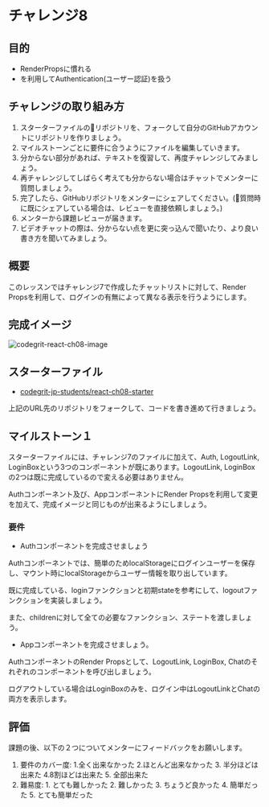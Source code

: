 # チャレンジ8

## 目的

- RenderPropsに慣れる
- を利用してAuthentication(ユーザー認証)を扱う

## チャレンジの取り組み方

1. スターターファイルのリポジトリを、フォークして自分のGitHubアカウントにリポジトリを作りましょう。
2. マイルストーンごとに要件に合うようにファイルを編集していきます。
3. 分からない部分があれば、テキストを復習して、再度チャレンジしてみましょう。
4. 再チャレンジしてしばらく考えても分からない場合はチャットでメンターに質問しましょう。
5. 完了したら、GitHubリポジトリをメンターにシェアしてください。(質問時に既にシェアしている場合は、レビューを直接依頼しましょう。)
6. メンターから課題レビューが届きます。
7. ビデオチャットの際は、分からない点を更に突っ込んで聞いたり、より良い書き方を聞いてみましょう。

## 概要

このレッスンではチャレンジ7で作成したチャットリストに対して、Render Propsを利用して、ログインの有無によって異なる表示を行うようにします。

## 完成イメージ

![codegrit-react-ch08-image](https://firebasestorage.googleapis.com/v0/b/codegrit-images.appspot.com/o/codegrit-react%2FLesson08%2Fchallenge%2Fcodegrit-react-ch08-image.gif?alt=media&token=f76bf26e-f8af-41f6-8358-ff8a6346d6b5)

## スターターファイル

- [codegrit-jp-students/react-ch08-starter](https://github.com/codegrit-jp-students/codegrit-react-ch08-starter)

上記のURL先のリポジトリをフォークして、コードを書き進めて行きましょう。

## マイルストーン１

スターターファイルには、チャレンジ7のファイルに加えて、Auth, LogoutLink, LoginBoxという3つのコンポーネントが既にあります。LogoutLink, LoginBoxの2つは既に完成しているので変える必要はありません。

Authコンポーネント及び、AppコンポーネントにRender Propsを利用して変更を加えて、完成イメージと同じものが出来るようにしましょう。

### 要件

- Authコンポーネントを完成させましょう

Authコンポーネントでは、簡単のためlocalStorageにログインユーザーを保存し、マウント時にlocalStorageからユーザー情報を取り出しています。

既に完成している、loginファンクションと初期stateを参考にして、logoutファンクションを実装しましょう。

また、childrenに対して全ての必要なファンクション、ステートを渡しましょう。

- Appコンポーネントを完成させましょう。

AuthコンポーネントのRender Propsとして、LogoutLink, LoginBox, Chatのそれぞれのコンポーネントを呼び出しましょう。

ログアウトしている場合はLoginBoxのみを、ログイン中はLogoutLinkとChatの両方を表示します。

## 評価

課題の後、以下の２つについてメンターにフィードバックをお願いします。

1. 要件のカバー度: 1.全く出来なかった 2.ほとんど出来なかった 3. 半分ほどは出来た 4.8割ほどは出来た 5. 全部出来た
2. 難易度: 1. とても難しかった 2. 難しかった 3. ちょうど良かった 4. 簡単だった 5. とても簡単だった
